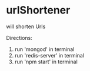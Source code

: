 # urlShortener
will shorten Urls

Directions:

1) run 'mongod' in terminal
2) run 'redis-server' in terminal
3) run 'npm start' in terminal